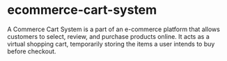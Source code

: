 # ecommerce-cart-system
A Commerce Cart System is a part of an e-commerce platform that allows customers to select, review, and purchase products online. It acts as a virtual shopping cart, temporarily storing the items a user intends to buy before checkout.
